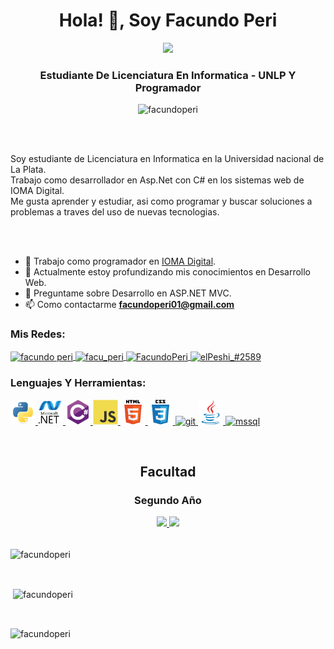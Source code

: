 <div id="header" align="center">
    <h1>Hola! 👋, Soy Facundo Peri</h1>
    <img src="https://free4kwallpapers.com/uploads/originals/2020/05/02/morgan-codes-wallpaper.png" width="50%">
    <h3 >Estudiante De Licenciatura En Informatica - UNLP Y Programador</h3>
    <p> <img src="https://komarev.com/ghpvc/?username=facundoperi&label=Profile%20views&color=0e75b6&style=flat" alt="facundoperi" /> </p>
</div>
</br>
</br> 
<p>
    Soy estudiante de Licenciatura en Informatica en la Universidad nacional de La Plata. <br>
    Trabajo como desarrollador en Asp.Net con C# en los sistemas web de IOMA Digital. <br>
    Me gusta aprender y estudiar, asi como programar y buscar soluciones a problemas a traves del uso de nuevas tecnologias.
</p>    
</br>
</br>

- 🔭 Trabajo como programador en [IOMA Digital](https://www.ioma.gba.gob.ar/).
- 🌱 Actualmente estoy profundizando mis conocimientos en Desarrollo Web.
- 💬 Preguntame sobre Desarrollo en ASP.NET MVC.
- 📫 Como contactarme **facundoperi01@gmail.com**



<h3 align="left">Mis Redes:</h3>
<p align="left">
    <a href="https://www.linkedin.com/in/facundo-peri-0679a3267/" target="blank">
        <img align="center" src="https://raw.githubusercontent.com/rahuldkjain/github-profile-readme-generator/master/src/images/icons/Social/linked-in-alt.svg" alt="facundo peri" height="30" width="40" />
    </a>
    <a href="https://instagram.com/facu_peri" target="blank">
        <img align="center" src="https://raw.githubusercontent.com/rahuldkjain/github-profile-readme-generator/master/src/images/icons/Social/instagram.svg" alt="facu_peri" height="30" width="40" />
    </a>
        <a href="https://twitter.com/FacundoPeri" target="blank">
        <img align="center" src="https://raw.githubusercontent.com/rahuldkjain/github-profile-readme-generator/master/src/images/icons/Social/twitter.svg" alt="FacundoPeri" height="30" width="40" />
    </a>
    <a href="https://discord.gg/elPeshi_#2589" target="blank">
        <img align="center" src="https://raw.githubusercontent.com/rahuldkjain/github-profile-readme-generator/master/src/images/icons/Social/discord.svg" alt="elPeshi_#2589" height="30" width="40" />
    </a>
</p>

<h3 align="left">Lenguajes Y Herramientas:</h3>
<p align="left">
    <a href="https://www.python.org/" target="_blank" rel="noreferrer"> 
        <img src="https://raw.githubusercontent.com/devicons/devicon/master/icons/python/python-original.svg" alt="python" width="40" height="40"/> 
    </a>  
    <a href="https://dotnet.microsoft.com/" target="_blank" rel="noreferrer"> 
        <img src="https://raw.githubusercontent.com/devicons/devicon/master/icons/dot-net/dot-net-original-wordmark.svg" alt="dotnet" width="40" height="40"/> 
    </a>  
    <a href="https://www.w3schools.com/cs/" target="_blank" rel="noreferrer"> 
        <img src="https://raw.githubusercontent.com/devicons/devicon/master/icons/csharp/csharp-original.svg" alt="csharp" width="40" height="40"/> 
    </a> 
    <a href="https://developer.mozilla.org/en-US/docs/Web/JavaScript" target="_blank" rel="noreferrer"> 
        <img src="https://raw.githubusercontent.com/devicons/devicon/master/icons/javascript/javascript-original.svg" alt="javascript" width="40" height="40"/> 
    </a> 
    <a href="https://www.w3.org/html/" target="_blank" rel="noreferrer">
        <img src="https://raw.githubusercontent.com/devicons/devicon/master/icons/html5/html5-original-wordmark.svg" alt="html5" width="40" height="40"/> 
    </a> 
    <a href="https://www.w3schools.com/css/" target="_blank" rel="noreferrer"> 
        <img src="https://raw.githubusercontent.com/devicons/devicon/master/icons/css3/css3-original-wordmark.svg" alt="css3" width="40" height="40"/> 
    </a> 
    <a href="https://git-scm.com/" target="_blank" rel="noreferrer"> 
        <img src="https://www.vectorlogo.zone/logos/git-scm/git-scm-icon.svg" alt="git" width="40" height="40"/> 
    </a> 
    <a href="https://www.java.com" target="_blank" rel="noreferrer"> 
        <img src="https://raw.githubusercontent.com/devicons/devicon/master/icons/java/java-original.svg" alt="java" width="40" height="40"/> 
    </a> 
    <a href="https://www.microsoft.com/en-us/sql-server" target="_blank" rel="noreferrer"> 
        <img src="https://www.svgrepo.com/show/303229/microsoft-sql-server-logo.svg" alt="mssql" width="40" height="40"/> 
    </a> 
</p>
</br>

<h2 align="center">Facultad</h2>
<div align="center">
    <h3>Segundo Año</h3>
    <a href="https://github.com/FacundoPeri/Seminario-Python-2024.git">
      <img height="100px" src="https://github-readme-stats.vercel.app/api/pin/?username=FacundoPeri&repo=Seminario-Python-2024&theme=dark" />
    </a> 
    <a href="https://github.com/FacundoPeri/FOD-2024.git">
      <img height="100px" src="https://github-readme-stats.vercel.app/api/pin/?username=FacundoPeri&repo=FOD-2024&theme=dark" />
    </a> 
</div>
</br>

<p><img align="center" src="https://github-readme-stats.vercel.app/api/top-langs?username=facundoperi&show_icons=true&locale=en&layout=compact" alt="facundoperi" /></p>
</br>

<p>&nbsp;<img align="center" src="https://github-readme-stats.vercel.app/api?username=facundoperi&show_icons=true&locale=en" alt="facundoperi" /></p>
</br>

<p><img align="center" src="https://github-readme-streak-stats.herokuapp.com/?user=facundoperi&" alt="facundoperi" /></p>
    





